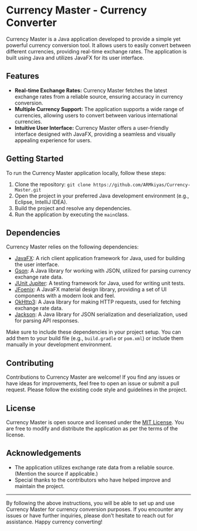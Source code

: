 <h1>Currency Master - Currency Converter</h1>

<p>Currency Master is a Java application developed to provide a simple yet powerful currency conversion tool. It allows users to easily convert between different currencies, providing real-time exchange rates. The application is built using Java and utilizes JavaFX for its user interface.</p>

<h2>Features</h2>

<ul>
  <li><strong>Real-time Exchange Rates:</strong> Currency Master fetches the latest exchange rates from a reliable source, ensuring accuracy in currency conversion.</li>
  <li><strong>Multiple Currency Support:</strong> The application supports a wide range of currencies, allowing users to convert between various international currencies.</li>
  <li><strong>Intuitive User Interface:</strong> Currency Master offers a user-friendly interface designed with JavaFX, providing a seamless and visually appealing experience for users.</li>
</ul>

<h2>Getting Started</h2>

<p>To run the Currency Master application locally, follow these steps:</p>

<ol>
  <li>Clone the repository:
    <code>git clone https://github.com/ARMkiyas/Currency-Master.git </code></li>
  <li>Open the project in your preferred Java development environment (e.g., Eclipse, IntelliJ IDEA).</li>
  <li>Build the project and resolve any dependencies.</li>
  <li>Run the application by executing the <code>main</code>class.</li>
</ol>

<h2>Dependencies</h2>

<p>Currency Master relies on the following dependencies:</p>

<ul>
  <li><a href="https://openjfx.io/">JavaFX</a>: A rich client application framework for Java, used for building the user interface.</li>
  <li><a href="https://github.com/google/gson">Gson</a>: A Java library for working with JSON, utilized for parsing currency exchange rate data.</li>
  <li><a href="https://junit.org/junit5/">JUnit Jupiter</a>: A testing framework for Java, used for writing unit tests.</li>
  <li><a href="http://www.jfoenix.com/">JFoenix</a>: A JavaFX material design library, providing a set of UI components with a modern look and feel.</li>
  <li><a href="https://square.github.io/okhttp/">OkHttp3</a>: A Java library for making HTTP requests, used for fetching exchange rate data.</li>
  <li><a href="https://github.com/FasterXML/jackson">Jackson</a>: A Java library for JSON serialization and deserialization, used for parsing API responses.</li>
</ul>

<p>Make sure to include these dependencies in your project setup. You can add them to your build file (e.g., <code>build.gradle</code> or <code>pom.xml</code>) or include them manually in your development environment.</p>

<h2>Contributing</h2>

<p>Contributions to Currency Master are welcome! If you find any issues or have ideas for improvements, feel free to open an issue or submit a pull request. Please follow the existing code style and guidelines in the project.</p>

<h2>License</h2>

<p>Currency Master is open source and licensed under the <a href="https://github.com/your-username/CurrencyMaster/blob/main/LICENSE">MIT License</a>. You are free to modify and distribute the application as per the terms of the license.</p>

<h2>Acknowledgements</h2>

<ul>
  <li>The application utilizes exchange rate data from a reliable source. (Mention the source if applicable.)</li>
  <li>Special thanks to the contributors who have helped improve and maintain the project.</li>
</ul>


<hr>

<p>By following the above instructions, you will be able to set up and use Currency Master for currency conversion purposes. If you encounter any issues or have further inquiries, please don't hesitate to reach out for assistance. Happy currency converting!</p>
